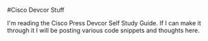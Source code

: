 #Cisco Devcor Stuff

I'm reading the Cisco Press Devcor Self Study Guide. If I can make it through it I will be posting various code snippets and thoughts here.
